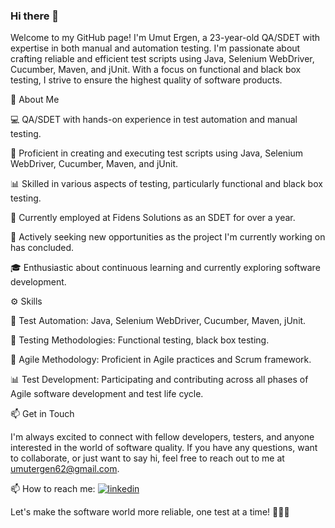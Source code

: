 ### Hi there 👋
Welcome to my GitHub page! I'm Umut Ergen, a 23-year-old QA/SDET with expertise in both manual and automation testing. I'm passionate about crafting reliable and efficient test scripts using Java, Selenium WebDriver, Cucumber, Maven, and jUnit. With a focus on functional and black box testing, I strive to ensure the highest quality of software products.

🌟 About Me

💻 QA/SDET with hands-on experience in test automation and manual testing.

🚀 Proficient in creating and executing test scripts using Java, Selenium WebDriver, Cucumber, Maven, and jUnit.

📊 Skilled in various aspects of testing, particularly functional and black box testing.

🏢 Currently employed at Fidens Solutions as an SDET for over a year.

🔄 Actively seeking new opportunities as the project I'm currently working on has concluded.

🎓 Enthusiastic about continuous learning and currently exploring software development.

⚙️ Skills

🤖 Test Automation: Java, Selenium WebDriver, Cucumber, Maven, jUnit.

🧪 Testing Methodologies: Functional testing, black box testing.

🔄 Agile Methodology: Proficient in Agile practices and Scrum framework.

📊 Test Development: Participating and contributing across all phases of Agile software development and test life cycle.

📫 Get in Touch

I'm always excited to connect with fellow developers, testers, and anyone interested in the world of software quality. If you have any questions, want to collaborate, or just want to say hi, feel free to reach out to me at umutergen62@gmail.com.

📫 How to reach me: [![linkedin](https://img.shields.io/badge/Linkedin-000000?style=for-the-badge&logo=Linkedin&logoColor=white)](https://linkedin.com/in/umut-ergen-477422256/)

Let's make the software world more reliable, one test at a time! 👨‍💻🧪


<!--
**UmutErgenn/UmutErgenn** is a ✨ _special_ ✨ repository because its `README.md` (this file) appears on your GitHub profile.

Here are some ideas to get you started:

- 🔭 I’m currently working on Fidens Solutions
- 🌱 I’m currently learning Software Developing
- 👯 I’m looking to collaborate on ...
- 🤔 I’m looking for help with ...
- 💬 Ask me about ...
- 📫 How to reach me: ...
- 😄 Pronouns: ...
- ⚡ Fun fact: ...
-->
